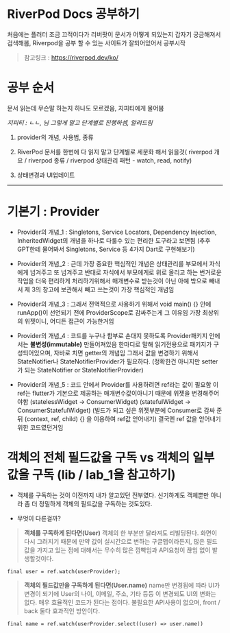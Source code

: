 # RiverPod Docs 공부하기

처음에는 플러터 조금 끄적이다가 리버팟이 문서가 어떻게 되있는지 갑자기 궁금해져서 검색해봄, Riverpod을 공부 할 수 있는 사이트가 잘되어있어서 공부시작
> 참고링크 :   https://riverpod.dev/ko/

# 공부 순서
문서 읽는데 무슨말 하는지 하나도 모르겠음,
지피티에게 물어봄

_지피티 : ㄴㄴ, 님 그렇게 말고 단계별로 진행하셈, 알려드림_

1. provider의 개념, 사용법, 종류

2. RiverPod 문서를 한번에 다 읽지 말고 단계별로 세분화 해서 읽을것( riverpod 개요 / riverpod 종류 / riverpod 상태관리 패턴 - watch, read, notify)

3. 상태변경과 UI업데이트

---

# 기본기 : Provider
- Provider의 개념_1 : Singletons, Service Locators, Dependency Injection, InheritedWidget의 개념을 하나로 다룰수 있는 편리한 도구라고 보면됨
(추후 GPT한테 물어봐서 Singletons, Service 등 4가지 Dart로 구현해보기) 

- Provider의 개념_2 : 근데 가장 중요한 핵심적인 개념은 상태관리를 부모에서 자식에게 넘겨주고 또 넘겨주고 반대로 자식에서 부모에게로 위로 올리고 하는 번거로운 작업을 더욱  편리하게 처리하기위해서 매개변수로 받는것이 아닌 아예 밖으로 빼내서 제 3의 창고에 보관해서 빼고 쓰는것이 가장 핵심적인 개념임

- Provider의 개념_3 : 그래서 전역적으로 사용하기 위해서 void main() {} 안에 runApp()이 선언되기 전에 ProviderScope로 감싸주는게 그 이유임 가장 최상위의 위젯이니, 어디든 접근이 가능한거임

- Provider의 개념_4 : 코드를 누구나 함부로 손대지 못하도록 Provider패키지 안에서는 __불변성(immutable)__ 만들어져있음 한마디로 말해 읽기전용으로 패키지가 구성되어있으며, 자바로 치면 getter의 개념임
그래서 값을 변경하기 위해서 StateNotifier나 StateNotifierProvider가 필요하다.
(정확한건 아니지만 setter가 되는 StateNotifier or StateNotifierProvider)

- Provider의 개념_5 : 코드 안에서 Provider를 사용하려면 ref라는 값이 필요함
이 ref는 flutter가 기본으로 제공하는 매개변수값이아니기 때문에 위젯을 변경해주어야함
(statelessWidget -> ConsumerWidget)
(statefulWidget -> ConsumerStatefulWidget)
(빌드가 되고 싶은 위젯부분에 Consumer로 감싸 준뒤 (context, ref, child) {} 을 이용하여 ref값 얻어내기)
결국엔 ref 값을 얻어내기 위한 코드였던거임

# 객체의 전체 필드값을 구독 vs 객체의 일부 값을 구독 (lib / lab_1을 참고하기)
- 객체를 구독하는 것이 이전까지 내가 알고있던 전부였다. 신기하게도 객체뿐만 아니라 좀 더 정밀하게 객체의 필드값을 구독하는 것도있다.

- 무엇이 다른걸까?

> __객체를 구독하게 된다면(User)__
객체의 한 부분만 달라져도 리빌딩된다. 화면이 다시 그려지기 때문에 만약 값이 실시간으로 변하는 구글맵이라든지, 많은 필드값을 가지고 있는 점에 대해서는 무수히 많은 깜빡임과 API요청이 끊임 없이 발생할것이다.
```
final user = ref.watch(userProvider); 
```

>  __객체의 필드값만을 구독하게 된다면(User.name)__
name만 변경됨에 따라 UI가 변경이 되기에 User의 나이, 이메일, 주소, 기타 등등 이 변경되도 UI의 변화는 없다. 매우 효율적인 코드가 된다는 점이다. 불필요한 API사용이 없으며, front / back 둘다 효과적인 방안이다. 
```
final name = ref.watch(userProvider.select((user) => user.name))
```